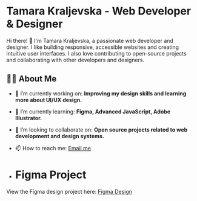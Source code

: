 # Tamara Kraljevska - Web Developer & Designer

Hi there! 👋 I'm Tamara Kraljevska, a passionate web developer and designer. I like building responsive, accessible websites and creating intuitive user interfaces. I also love contributing to open-source projects and collaborating with other developers and designers.

## 🧑‍💻 About Me

- 🔭 I’m currently working on: **Improving my design skills and learning more about UI/UX design.**
- 🌱 I’m currently learning: **Figma, Advanced JavaScript, Adobe Illustrator.**
- 👯 I’m looking to collaborate on: **Open source projects related to web development and design systems.**
- 📫 How to reach me: [Email me](mailto:kraljevskatamara@yahoo.com)

- # Figma Project
View the Figma design project here: [Figma Design](https://www.figma.com/design/yAHtT1vDHzpbfzb1u0NmPy/Online-Shop-Project?node-id=0-1&t=VXrpuh8DZnGFnSms-1)


<!---
Kraljevska/Kraljevska is a ✨ special ✨ repository because its `README.md` (this file) appears on your GitHub profile.
You can click the Preview link to take a look at your changes.
--->

